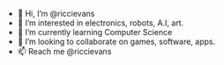 - 👋 Hi, I’m @riccievans
- 👀 I’m interested in electronics, robots, A.I, art.
- 🌱 I’m currently learning Computer Science
- 💞️ I’m looking to collaborate on games, software, apps.
- 📫 Reach me @riccievans

<!---
riccievans/riccievans is a ✨ special ✨ repository because its `README.md` (this file) appears on your GitHub profile.
You can click the Preview link to take a look at your changes.
--->
